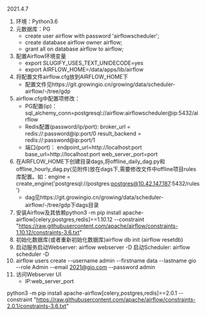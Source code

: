 2021.4.7

1. 环境：Python3.6
2. 元数据库：PG
   - create user airflow with password 'airflowscheduler';
   - create database airflow owner airflow; 
   - grant all on database airflow to airflow;
3. 配置Airflow环境变量
   - export SLUGIFY_USES_TEXT_UNIDECODE=yes
   - export AIRFLOW_HOME=/data/apps/lib/airflow
4. 将配置文件airflow.cfg放到AIRFLOW_HOME下
    * 配置文件见https://git.growingio.cn/growing/data/scheduler-airflow/-/tree/gdp
5. airflow.cfg中配置项修改：
    * PG配置(ip)：sql_alchemy_conn=postgresql://airflow:airflowscheduler@ip:5432/airflow
    * Redis配置(password/ip/port):        broker_url = redis://:password@ip:port/0        result_backend = redis://:password@ip:port/1
    * 端口(port)：     endpoint_url=http://localhost:port     base_url=http://localhost:port     web_server_port=port
6. 在AIRFLOW_HOME下创建目录dags,将offline_daily_dag.py和offline_hourly_dag.py(见附件)放在dags下,需要修改文件中offline项目rules库配置。如：engine = create_engine('postgresql://postgres:postgres@10.42.147.187:5432/rules')
    * dag见https://git.growingio.cn/growing/data/scheduler-airflow/-/tree/gdp下dags目录
7. 安装Airflow及其依赖python3 -m pip install apache-airflow[celery,postgres,redis]==1.10.12 --constraint "https://raw.githubusercontent.com/apache/airflow/constraints-1.10.12/constraints-3.6.txt"
8. 初始化数据库(或者重新初始化数据库)airflow db init (airflow resetdb)
9. 启动服务启动Webserver: airflow webserver -D
   启动Scheduler: airflow scheduler -D
10.  airflow users create --username admin --firstname data --lastname gio --role Admin --email 2021@gio.com --password admin
11. 访问Webserver UI
    - IP:web_server_port



python3 -m pip install apache-airflow[celery,postgres,redis]==2.0.1 --constraint "https://raw.githubusercontent.com/apache/airflow/constraints-2.0.1/constraints-3.6.txt"